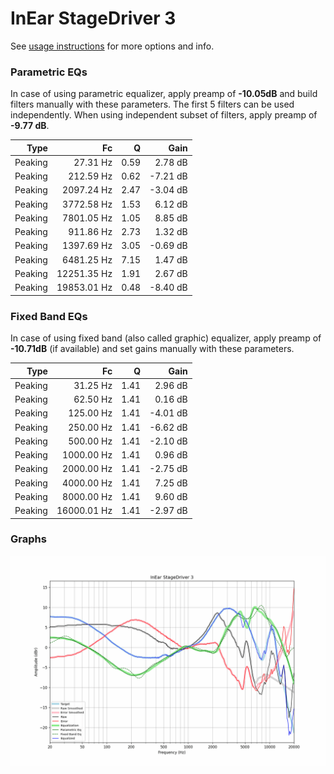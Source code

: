 # InEar StageDriver 3
See [usage instructions](https://github.com/jaakkopasanen/AutoEq#usage) for more options and info.

### Parametric EQs
In case of using parametric equalizer, apply preamp of **-10.05dB** and build filters manually
with these parameters. The first 5 filters can be used independently.
When using independent subset of filters, apply preamp of **-9.77 dB**.

| Type    | Fc          |    Q | Gain     |
|--------:|------------:|-----:|---------:|
| Peaking | 27.31 Hz    | 0.59 | 2.78 dB  |
| Peaking | 212.59 Hz   | 0.62 | -7.21 dB |
| Peaking | 2097.24 Hz  | 2.47 | -3.04 dB |
| Peaking | 3772.58 Hz  | 1.53 | 6.12 dB  |
| Peaking | 7801.05 Hz  | 1.05 | 8.85 dB  |
| Peaking | 911.86 Hz   | 2.73 | 1.32 dB  |
| Peaking | 1397.69 Hz  | 3.05 | -0.69 dB |
| Peaking | 6481.25 Hz  | 7.15 | 1.47 dB  |
| Peaking | 12251.35 Hz | 1.91 | 2.67 dB  |
| Peaking | 19853.01 Hz | 0.48 | -8.40 dB |

### Fixed Band EQs
In case of using fixed band (also called graphic) equalizer, apply preamp of **-10.71dB**
(if available) and set gains manually with these parameters.

| Type    | Fc          |    Q | Gain     |
|--------:|------------:|-----:|---------:|
| Peaking | 31.25 Hz    | 1.41 | 2.96 dB  |
| Peaking | 62.50 Hz    | 1.41 | 0.16 dB  |
| Peaking | 125.00 Hz   | 1.41 | -4.01 dB |
| Peaking | 250.00 Hz   | 1.41 | -6.62 dB |
| Peaking | 500.00 Hz   | 1.41 | -2.10 dB |
| Peaking | 1000.00 Hz  | 1.41 | 0.96 dB  |
| Peaking | 2000.00 Hz  | 1.41 | -2.75 dB |
| Peaking | 4000.00 Hz  | 1.41 | 7.25 dB  |
| Peaking | 8000.00 Hz  | 1.41 | 9.60 dB  |
| Peaking | 16000.01 Hz | 1.41 | -2.97 dB |

### Graphs
![](./InEar%20StageDriver%203.png)